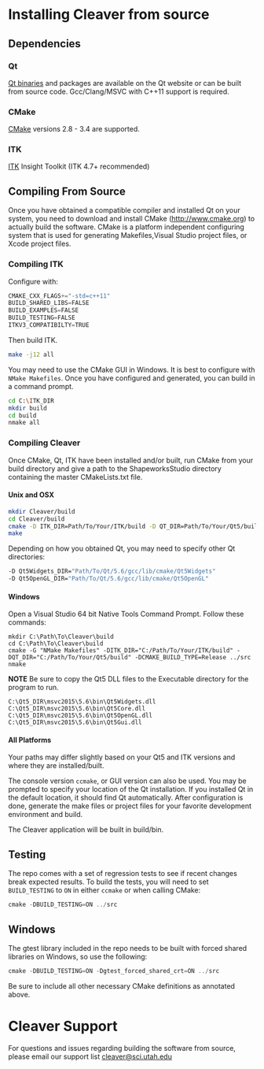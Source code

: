 # Installing Cleaver from source

## Dependencies

### Qt

[Qt binaries](https://www.qt.io/) and packages are available on the Qt website or can be built
from source code. Gcc/Clang/MSVC with C++11 support is required.

### CMake

[CMake](https://cmake.org/) versions 2.8 - 3.4 are supported.

### ITK

[ITK](http://www.itk.org/) Insight Toolkit (ITK 4.7+ recommended) 


## Compiling From Source

Once you have obtained a compatible compiler and installed Qt on your system, you need to
download and install CMake (<http://www.cmake.org>) to actually build the software.
CMake is a platform independent configuring system that is used for generating Makefiles,Visual Studio project files, or Xcode project files.

### Compiling ITK

Configure with:
```c++
CMAKE_CXX_FLAGS+="-std=c++11"
BUILD_SHARED_LIBS=FALSE
BUILD_EXAMPLES=FALSE
BUILD_TESTING=FALSE
ITKV3_COMPATIBILTY=TRUE 
```

Then build ITK.

```bash 
make -j12 all 
```

You may need to use the CMake GUI in Windows. It is best to configure with `NMake Makefiles`. Once you have configured and generated, you can build in a command prompt.

```bash
cd C:\ITK_DIR
mkdir build
cd build
nmake all
```

### Compiling Cleaver
Once CMake, Qt, ITK have been installed and/or built, run CMake from your build directory and give a path to the ShapeworksStudio directory containing the master CMakeLists.txt file.

#### Unix and OSX
```bash
mkdir Cleaver/build
cd Cleaver/build
cmake -D ITK_DIR=Path/To/Your/ITK/build -D QT_DIR=Path/To/Your/Qt5/build -D CMAKE_BUILD_TYPE=Release ../src
make
```
Depending on how you obtained Qt, you may need to specify other Qt directories:
```bash
-D Qt5Widgets_DIR="Path/To/Qt/5.6/gcc/lib/cmake/Qt5Widgets"
-D Qt5OpenGL_DIR="Path/To/Qt/5.6/gcc/lib/cmake/Qt5OpenGL"
```

#### Windows
Open a Visual Studio 64 bit Native Tools Command Prompt.
Follow these commands:
```
mkdir C:\Path\To\Cleaver\build
cd C:\Path\To\Cleaver\build
cmake -G "NMake Makefiles" -DITK_DIR="C:/Path/To/Your/ITK/build" -DQT_DIR="C:/Path/To/Your/Qt5/build" -DCMAKE_BUILD_TYPE=Release ../src
nmake
```
**NOTE** Be sure to copy the Qt5 DLL files to the Executable directory for the program to run.
```
C:\Qt5_DIR\msvc2015\5.6\bin\Qt5Widgets.dll
C:\Qt5_DIR\msvc2015\5.6\bin\Qt5Core.dll
C:\Qt5_DIR\msvc2015\5.6\bin\Qt5OpenGL.dll
C:\Qt5_DIR\msvc2015\5.6\bin\Qt5Gui.dll
```

#### All Platforms
Your paths may differ slightly based on your Qt5 and ITK versions and where they are installed/built.

The console version `ccmake`, or GUI version can also be used. You may be prompted to specify your location of the Qt installation. If you installed Qt in the default location, it should find Qt automatically. After configuration is done, generate the make files or project files for your favorite development environment and build.

The Cleaver application will be built in build/bin.

## Testing

The repo comes with a set of regression tests to see if recent
changes break expected results. To build the tests, you will
need to set `BUILD_TESTING` to `ON` in either
`ccmake` or when calling CMake:

```c++
cmake -DBUILD_TESTING=ON ../src
```

## Windows
The gtest library included in the repo needs to be
built with forced shared libraries on Windows, so use the following:

```c++
cmake -DBUILD_TESTING=ON -Dgtest_forced_shared_crt=ON ../src
```


Be sure to include all other necessary CMake definitions as annotated above.

# Cleaver Support

For questions and issues regarding building the software from source,
    please email our support list <cleaver@sci.utah.edu>
